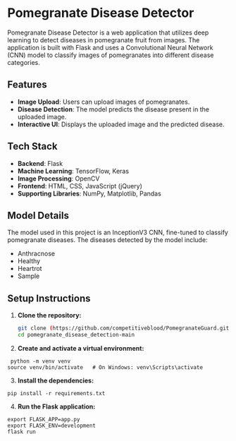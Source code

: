 # Pomegranate Disease Detector

Pomegranate Disease Detector is a web application that utilizes deep learning to detect diseases in pomegranate fruit from images. The application is built with Flask and uses a Convolutional Neural Network (CNN) model to classify images of pomegranates into different disease categories.

## Features

- **Image Upload**: Users can upload images of pomegranates.
- **Disease Detection**: The model predicts the disease present in the uploaded image.
- **Interactive UI**: Displays the uploaded image and the predicted disease.

## Tech Stack

- **Backend**: Flask
- **Machine Learning**: TensorFlow, Keras
- **Image Processing**: OpenCV
- **Frontend**: HTML, CSS, JavaScript (jQuery)
- **Supporting Libraries**: NumPy, Matplotlib, Pandas

## Model Details

The model used in this project is an InceptionV3 CNN, fine-tuned to classify pomegranate diseases. The diseases detected by the model include:
- Anthracnose
- Healthy
- Heartrot
- Sample

## Setup Instructions

1. **Clone the repository:**
   ```sh
   git clone (https://github.com/competitiveblood/PomegranateGuard.git)
   cd pomegranate_disease_detection-main

2. **Create and activate a virtual environment:**
```
 python -m venv venv
source venv/bin/activate   # On Windows: venv\Scripts\activate
```

3. **Install the dependencies:**
```
pip install -r requirements.txt
```

4. **Run the Flask application:**
```
export FLASK_APP=app.py
export FLASK_ENV=development
flask run
```